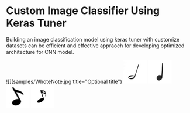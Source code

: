 # Custom Image Classifier Using Keras Tuner
Building an image classification model using keras tuner with customize datasets can be efficient and effective appraoch for developing optimized architecture for CNN model.

![](samples/WhoteNote.jpg title="Optional title")
![](samples/HalfNote.jpg)
![](samples/QuarterNote.jpg)
![](samples/EightNote.jpg)
![](samples/SixteenthNote.jpg)
